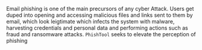 Email phishing is one of the main precursors of any cyber Attack. Users get duped into opening and accessing malicious files and links sent to them by email, which look leigtimate which infects the system with malware, harvesting credentials and personal data and performing actions such as fraud and ransomware attacks. `PhishTool` seeks to elevate the perception of phishing 
